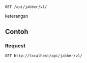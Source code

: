 # 
```http
GET /api/jabber/v1/
```
keterangan
## Contoh
### Request
```http
GET http://localhost/api/jabber/v1/
```
